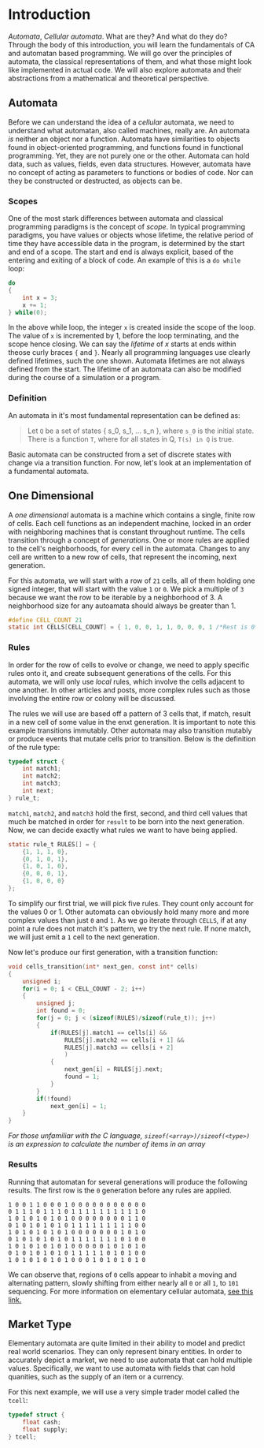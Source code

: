 # Introduction

*Automata*, *Cellular automata*. What are they? And what do they do? Through the body of this introduction, you will learn the fundamentals of CA and automatan based programming. We will go over the principles of automata, the classical representations of them, and what those might look like implemented in actual code. We will also explore automata and their abstractions from a mathematical and theoretical perspective.

## Automata

Before we can understand the idea of a *cellular* automata, we need to understand what automatan, also called machines, really are. An automata *is* neither an object nor a function. Automata have similarities to objects found in object-oriented programming, and functions found in functional programming. Yet, they are not purely one or the other. Automata can hold data, such as values, fields, even data structures. However, automata have no concept of acting as parameters to functions or bodies of code. Nor can they be constructed or destructed, as objects can be.

### Scopes

One of the most stark differences between automata and classical programming paradigms is the concept of *scope*. In typical programming paradigms, you have values or objects whose lifetime, the relative period of time they have accessible data in the program, is determined by the start and end of a scope. The start and end is always explicit, based of the entering and exiting of a block of code. An example of this is a `do while` loop:

```c
do
{
	int x = 3;
	x += 1;
} while(0);
``` 

In the above while loop, the integer `x` is created inside the scope of the loop. The value of `x` is incremented by 1, before the loop terminating, and the scope hence closing. We can say the *lifetime* of *x* starts at ends within theose curly braces `{` and `}`. Nearly all programming languages use clearly defined lifetimes, such the one shown. Automata lifetimes are not always defined from the start. The lifetime of an automata can also be modified during the course of a simulation or a program.

### Definition

An automata in it's most fundamental representation can be defined as:

> Let `Q` be a set of states { s_0, s_1, ... s_n }, where `s_0` is the initial state.
> There is a function `T`, where for all states in Q, `T(s) in Q` is true.

Basic automata can be constructed from a set of discrete states with change via a transition function. For now, let's look at an implementation of a fundamental automata.

## One Dimensional

A *one dimensional* automata is a machine which contains a single, finite row of cells. Each cell functions as an independent machine, locked in an order with neighboring machines that is constant throughout runtime. The cells transition through a concept of *generations*. One or more rules are applied to the cell's neighborhoods, for every cell in the automata. Changes to any cell are written to a new row of cells, that represent the incoming, next generation.

For this automata, we will start with a row of `21` cells, all of them holding one signed integer, that will start with the value `1` or `0`. We pick a multiple of `3` because we want the row to be iterable by a neighborhood of 3. A neighborhood size for any autoamata should always be greater than 1. 

```c
#define CELL_COUNT 21
static int CELLS[CELL_COUNT] = { 1, 0, 0, 1, 1, 0, 0, 0, 1 /*Rest is 0*/ };
```

### Rules

In order for the row of cells to evolve or change, we need to apply specific rules onto it, and create subsequent generations of the cells. For this automata, we will only use *local* rules, which involve the cells adjacent to one another. In other articles and posts, more complex rules such as those involving the entire row or colony will be discussed.

The rules we will use are based off a pattern of 3 cells that, if match, result in a new cell of some value in the enxt generation. It is important to note this example transitions immutably. Other automata may also transition mutably or produce events that mutate cells prior to transition. Below is the definition of the rule type:

```c
typedef struct {
	int match1;
	int match2;
	int match3;
	int next;
} rule_t;

```

`match1`, `match2`, and `match3` hold the first, second, and third cell values that much be matched in order for `result` to be born into the next generation. Now, we can decide exactly what rules we want to have being applied.

```c
static rule_t RULES[] = {
	{1, 1, 1, 0},
	{0, 1, 0, 1},
	{1, 0, 1, 0},
	{0, 0, 0, 1},
	{1, 0, 0, 0}
};
```

To simplify our first trial, we will pick five rules. They count only account for the values 0 or 1. Other automata can obviously hold many more and more complex values than just `0` and `1`. As we go iterate through `CELLS`, if at any point a rule does not match it's pattern, we try the next rule. If none match, we will just emit a `1` cell to the next generation.

Now let's produce our first generation, with a transition function:

```c
void cells_transition(int* next_gen, const int* cells)
{
	unsigned i;
	for(i = 0; i < CELL_COUNT - 2; i++)
	{
		unsigned j;
		int found = 0;
		for(j = 0; j < (sizeof(RULES)/sizeof(rule_t)); j++)
		{
			if(RULES[j].match1 == cells[i] &&
				RULES[j].match2 == cells[i + 1] &&
				RULES[j].match3 == cells[i + 2]
				)
			{
				next_gen[i] = RULES[j].next;
				found = 1;
			}
		}
		if(!found)
			next_gen[i] = 1;
	}
}
```

*For those unfamiliar with the C language, `sizeof(<array>)/sizeof(<type>)` is an expression to calculate the number of items in an array*

### Results

Running that automatan for several generations will produce the following results. The first row is the `0` generation before any rules are applied.

```
1 0 0 1 1 0 0 0 1 0 0 0 0 0 0 0 0 0 0 0 
0 1 1 1 0 1 1 1 0 1 1 1 1 1 1 1 1 1 1 0 
1 0 1 0 1 0 1 0 1 0 0 0 0 0 0 0 0 1 1 0 
0 1 0 1 0 1 0 1 0 1 1 1 1 1 1 1 1 1 0 0 
1 0 1 0 1 0 1 0 1 0 0 0 0 0 0 0 1 0 1 0 
0 1 0 1 0 1 0 1 0 1 1 1 1 1 1 1 0 1 0 0 
1 0 1 0 1 0 1 0 1 0 0 0 0 0 1 0 1 0 1 0 
0 1 0 1 0 1 0 1 0 1 1 1 1 1 0 1 0 1 0 0 
1 0 1 0 1 0 1 0 1 0 0 0 1 0 1 0 1 0 1 0 
```

We can observe that, regions of `0` cells appear to inhabit a moving and alternating pattern, slowly shifting from either nearly all `0` or all `1`, to `101` sequencing. For more information on elementary cellular automata, [see this link.](https://en.wikipedia.org/wiki/Elementary_cellular_automaton)

## Market Type

Elementary automata are quite limited in their ability to model and predict real world scenarios. They can only represent binary entities. In order to accurately depict a market, we need to use automata that can hold multiple values. Specifically, we want to use automata with fields that can hold quanities, such as the supply of an item or a currency.

For this next example, we will use a very simple trader model called the `tcell`:

```c
typedef struct {
	float cash;
	float supply;
} tcell;
```

